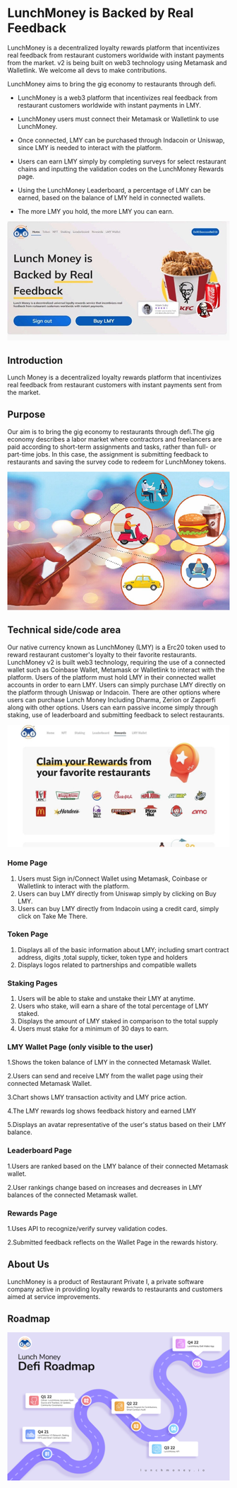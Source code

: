
# LunchMoney is Backed by Real Feedback
LunchMoney is a decentralized loyalty rewards platform that incentivizes real feedback from restaurant customers worldwide with instant payments from the market. v2 is being built on web3 technology using Metamask and Walletlink. We welcome all devs to make contributions.

LunchMoney aims to bring the gig economy to restaurants through defi.
- LunchMoney is a web3 platform that incentivizes real feedback from restaurant customers worldwide with instant payments in LMY.

- LunchMoney users must connect their Metamask or Walletlink to use LunchMoney.

- Once connected, LMY can be purchased through Indacoin or Uniswap, since LMY is needed to interact with the platform.

- Users can earn LMY simply by completing surveys for select restaurant chains and inputting the validation codes on the LunchMoney Rewards page.

- Using the LunchMoney Leaderboard, a percentage of LMY can be earned, based on the balance of LMY held in connected wallets. 

- The more LMY you hold, the more LMY you can earn.

![Banner](./homepage/assets/images/Banner1.jpg "Main Banner")

## Introduction
Lunch Money is a decentralized loyalty rewards platform that incentivizes real feedback from restaurant customers with instant payments sent from the market.


## Purpose
Our aim is to bring the gig economy to restaurants through defi.The gig economy describes a labor market where contractors and freelancers are paid according to short-term assignments and tasks, rather than full- or part-time jobs. In this case, the assignment is submitting feedback to restaurants and saving the survey code to redeem for LunchMoney tokens.

![Banner](./homepage/assets/images/Banner2.jpg "2nd Banner")

## Technical side/code area
Our native currency known as LunchMoney (LMY) is a Erc20 token used to reward restaurant customer's loyalty to their favorite restaurants. LunchMoney v2 is built web3 technology, requiring the use of a connected wallet such as Coinbase Wallet, Metamask or Walletlink to interact with the platform. Users of the platform must hold LMY in their connected wallet accounts in order to earn LMY. Users can simply purchase LMY directly on the platform through Uniswap or Indacoin. There are other options where users can purchase Lunch Money Including Dharma, Zerion or Zapperfi along with other options. Users can earn passive income simply through staking, use of leaderboard and submitting feedback to select restaurants.

![Banner](./homepage/assets/images/Banner3.jpg "3rd Banner")

### Home Page

1. Users must Sign in/Connect Wallet using Metamask, Coinbase or Walletlink to interact with the platform.
2. Users can buy LMY directly from Uniswap simply by clicking on Buy LMY.
3. Users can buy LMY directly from Indacoin using a credit card, simply click on Take Me There.

### Token Page

1. Displays all of the basic information about LMY; including smart contract address, digits ,total supply, ticker, token type and holders
2. Displays logos related to partnerships and compatible wallets

### Staking Pages
1. Users will be able to stake and unstake their LMY at anytime.
2. Users who stake, will earn a share of the total percentage of LMY staked.
3. Displays the amount of LMY staked in comparison to the total supply
4. Users must stake for a minimum of 30 days to earn.

### LMY Wallet Page (only visible to the user)

1.Shows the token balance of LMY in the connected Metamask Wallet. 

2.Users can send and receive LMY from the wallet page using their connected Metamask Wallet.

3.Chart shows LMY transaction activity and LMY price action.

4.The LMY rewards log shows feedback history and earned LMY

5.Displays an avatar representative of the user's status based on their LMY balance.  

### Leaderboard Page 

1.Users are ranked based on the LMY balance of their connected Metamask wallet.

2.User rankings change based on increases and decreases in LMY balances of the connected Metamask wallet.

### Rewards Page  

1.Uses API to recognize/verify survey validation codes.  

2.Submitted feedback reflects on the Wallet Page in the rewards history.

## About Us
LunchMoney is a product of Restaurant Private I, a private software company active in providing loyalty rewards to restaurants and customers aimed at service improvements.


## Roadmap
![Banner](./homepage/assets/images/LMY%20Defi%20Roadmap.png "MarineGEO logo")

